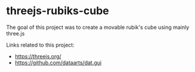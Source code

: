 # threejs-rubiks-cube

The goal of this project was to create a movable
rubik's cube using mainly three.js

Links related to this project:
- https://threejs.org/
- https://github.com/dataarts/dat.gui